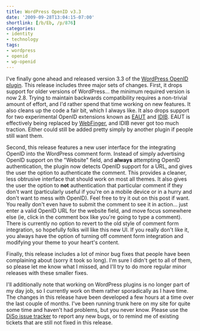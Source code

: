 ```yaml
---
title: WordPress OpenID v3.3
date: '2009-09-28T13:04:15-07:00'
shortlink: [/b/Eb, /p/876]
categories:
- identity
- technology
tags:
- wordpress
- openid
- wp-openid
---
```

I've finally gone ahead and released version 3.3 of the [WordPress OpenID plugin][].  This release includes three major
sets of changes.  First, it drops support for older versions of WordPress... the minimum required version is now 2.8.
Trying to maintain backwards compatibility requires a non-trivial amount of effort, and I'd rather spend that time
working on new features.  It also cleans up the code a fair bit, which I always like.  It also drops support for two
experimental OpenID extensions known as [EAUT][] and [IDIB][].  EAUT is effectively being replaced by [WebFinger][], and
IDIB never got too much traction.  Either could still be added pretty simply by another plugin if people still want
them.

Second, this release features a new user interface for the integrating OpenID into the WordPress comment form.  Instead
of simply advertising OpenID support on the "Website" field, and **always** attempting OpenID authentication, the plugin
now detects OpenID support for a URL, and gives the user the option to authenticate the comment.  This provides a
cleaner, less obtrusive interface that should work on most all themes.  It also gives the user the option to **not**
authentication that particular comment if they don't want (particularly useful if you're on a mobile device or in a
hurry and don't want to mess with OpenID).  Feel free to try it out on this post if want.  You really don't even have to
submit the comment to see it in action... just enter a valid OpenID URL for the website field, and move focus somewhere
else (ie, click in the comment box like you're going to type a comment).  There is currently no option to revert to the
old style of comment form integration, so hopefully folks will like this new UI.  If you really don't like it, you
always have the option of turning off comment form integration and modifying your theme to your heart's content.

Finally, this release includes a lot of minor bug fixes that people have been complaining about (sorry it took so long).
I'm sure I didn't get to all of them, so please let me know what I missed, and I'll try to do more regular minor
releases with these smaller fixes.

I'll additionally note that working on WordPress plugins is no longer part of my day job, so I currently work on them
rather sporadically as I have time.  The changes in this release have been developed a few hours at a time over the last
couple of months.  I've been running trunk here on my site for quite some time and haven't had problems, but you never
know.  Please use the [DiSo issue tracker][] to report any new bugs, or to remind me of existing tickets that are still
not fixed in this release.

[WordPress OpenID plugin]: http://wordpress.org/extend/plugins/openid
[EAUT]: http://eaut.org/
[IDIB]: http://code.google.com/p/idib/
[WebFinger]: http://code.google.com/p/webfinger/
[DiSo issue tracker]: http://code.google.com/p/diso/issues
